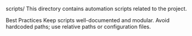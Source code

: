 scripts/
This directory contains automation scripts related to the project.

Best Practices
Keep scripts well-documented and modular.
Avoid hardcoded paths; use relative paths or configuration files.
